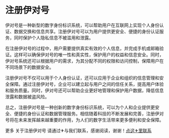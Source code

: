 # 注册伊对号

伊对号是一种新型的数字身份标识系统，可以帮助用户在互联网上实现个人身份认证、数据交换和信息共享。注册伊对号可以为用户提供更安全、便捷的身份认证服务，同时保护个人隐私信息不被滥用和泄露。

在注册伊对号的过程中，用户需要提供真实有效的个人信息，并完成手机或邮箱验证。这样可以确保伊对号的唯一性和真实性，保护用户的权益和信息安全。同时，伊对号系统还可以根据用户的需求，为其分配不同的权限和访问控制，保障用户在不同场景下的数据安全。

注册伊对号不仅可以用于个人身份认证，还可以应用于企业和组织的信息管理和安全保障。通过注册伊对号，企业可以建立起与用户之间的信任关系，提高用户体验和服务质量。同时，伊对号还可以帮助企业更好地管理和保护用户数据，降低信息泄露和数据被盗风险。

总之，注册伊对号是一种创新的数字身份标识系统，可以为个人和企业提供更安全、便捷的身份认证和数据管理服务。相信随着科技的不断发展和完善，注册伊对号将在未来发挥越来越重要的作用，为人们的数字生活带来更多便利和安全保障。

更多 关于注册伊对号 请通过✈与我们联系，感谢阅读，谢谢！[点这✈里联系](https://www.k02.cc)
